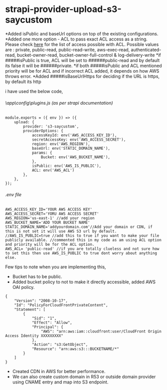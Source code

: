 # strapi-provider-upload-s3-saycustom

*Added isPublic and baseUrl options on top of the existing configurations.
*Added one more option - ACL to pass exact ACL access as a string. Please check [here](https://docs.aws.amazon.com/AmazonS3/latest/dev/acl-overview.html) for the list of access possible with ACL. Possible values are : private,  public-read, public-read-write, aws-exec-read, authenticated-read, bucket-owner-read, bucket-owner-full-control & log-delivery-write
*if #####isPublic is true, ACL will be set to ######public-read and by default its false it will be ######private.
*if both #####isPublic and ACL mentioned priority will be for ACL and if incorrect ACL added, it depends on how AWS throws error.
*Added #####isBaseUrlHttps for deciding if the URL is https, by default its http

i have used the below code,

###### \app\config\plugins.js (as per strapi documentation)
```
module.exports = ({ env }) => ({
    upload: {
        provider: 's3-saycustom',
        providerOptions: {
            accessKeyId: env('AWS_ACCESS_KEY_ID'),
            secretAccessKey: env('AWS_ACCESS_SECRET'),
            region: env('AWS_REGION'),
            baseUrl: env('STATIC_DOMAIN_NAME'),
            params: {
                Bucket: env('AWS_BUCKET_NAME'),
            },
            isPublic: env('AWS_IS_PUBLIC'),
            ACL: env('AWS_ACL')
        },
    },
});
```
###### .env file
```
AWS_ACCESS_KEY_ID='YOUR AWS ACCESS KEY'
AWS_ACCESS_SECRET='YORU AWS ACCESS SECRET'
AWS_REGION='us-east-1' //add your region
AWS_BUCKET_NAME='ADD YOUR BUCKET NAME'
STATIC_DOMAIN_NAME='addyourdomain.com'//Add your domain or CDN, if this is not set it will use AWS S3 url by default.
//AWS_IS_PUBLIC=true //add this to true if you want to make your file publicly available. //commented this in my code as am using ACL option and priority will be for the ACL option.
AWS_ACL= 'public-read' //if you are totally clueless and not sure how to set this then use AWS_IS_PUBLIC to true dont worry about anything else.
```

Few tips to note when you are implementing this,
- Bucket has to be public.
- Added bucket policy to not to make it directly accessible, added AWS OAI policy.
```
{
    "Version": "2008-10-17",
    "Id": "PolicyForCloudFrontPrivateContent",
    "Statement": [
        {
            "Sid": "1",
            "Effect": "Allow",
            "Principal": {
                "AWS": "arn:aws:iam::cloudfront:user/CloudFront Origin Access Identity XXXXXXXXX"
            },
            "Action": "s3:GetObject",
            "Resource": "arn:aws:s3:::BUCKETNAME/*"
        }
    ]
}
```
- Created CDN in AWS for better performance.
- We can also create custom domain in R53 or outside domain provider using CNAME entry and map into S3 endpoint.

